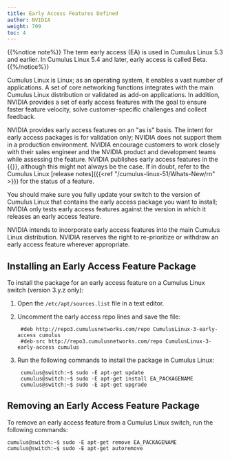 ```yaml
---
title: Early Access Features Defined
author: NVIDIA
weight: 709
toc: 4
---
```

{{%notice note%}}
The term early access (EA) is used in Cumulus Linux 5.3 and earlier. In Cumulus Linux 5.4 and later, early access is called Beta.
{{%/notice%}}

Cumulus Linux is Linux; as an operating system, it enables a vast number of applications. A set of core networking functions integrates with the main Cumulus Linux distribution or validated as add-on applications. In addition, NVIDIA provides a set of early access features with the goal to ensure faster feature velocity, solve customer-specific challenges and collect feedback.  
  
NVIDIA provides early access features on an "as is" basis. The intent for early access packages is for validation only; NVIDIA does not support them in a production environment. NVIDIA encourage customers to work closely with their sales engineer and the NVIDIA product and development teams while assessing the feature. NVIDIA publishes early access features in the {{<link url="Cumulus-Networks-Repositories-Organization-and-Support-Levels" text="early-access repository">}}, although this might not always be the case. If in doubt, refer to the Cumulus Linux [release notes]({{<ref "/cumulus-linux-51/Whats-New/rn" >}}) for the status of a feature.

You should make sure you fully update your switch to the version of Cumulus Linux that contains the early access package you want to install; NVIDIA only tests early access features against the version in which it releases an early access feature.  
  
NVIDIA intends to incorporate early access features into the main Cumulus Linux distribution. NVIDIA reserves the right to re-prioritize or withdraw an early access feature wherever appropriate.

## Installing an Early Access Feature Package

To install the package for an early access feature on a Cumulus Linux switch (version 3.y.z only):

1. Open the `/etc/apt/sources.list` file in a text editor.

2. Uncomment the early access repo lines and save the file:

        #deb http://repo3.cumulusnetworks.com/repo CumulusLinux-3-early-access cumulus
        #deb-src http://repo3.cumulusnetworks.com/repo CumulusLinux-3-early-access cumulus

3. Run the following commands to install the package in Cumulus Linux:

        cumulus@switch:~$ sudo -E apt-get update
        cumulus@switch:~$ sudo -E apt-get install EA_PACKAGENAME
        cumulus@switch:~$ sudo -E apt-get upgrade

## Removing an Early Access Feature Package

To remove an early access feature from a Cumulus Linux switch, run the following commands:

    cumulus@switch:~$ sudo -E apt-get remove EA_PACKAGENAME
    cumulus@switch:~$ sudo -E apt-get autoremove

